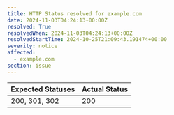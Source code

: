 ```yaml
---
title: HTTP Status resolved for example.com
date: 2024-11-03T04:24:13+00:00Z
resolved: True
resolvedWhen: 2024-11-03T04:24:13+00:00Z
resolvedStartTime: 2024-10-25T21:09:43.191474+00:00
severity: notice
affected:
  - example.com
section: issue
---
```


| Expected Statuses | Actual Status  |
|-------------------|----------------|
| 200, 301, 302 | 200 |
